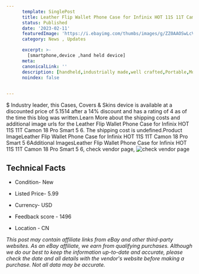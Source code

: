 ```yaml
---
      template: SinglePost
      title: Leather Flip Wallet Phone Case for Infinix HOT 11S 11T Camon 18 Pro Smart 5 6
      status: Published
      date: '2023-02-11'
      featuredImage: 'https://i.ebayimg.com/thumbs/images/g/ZZ0AAOSwLcVi1ngx/s-l225.jpg'
      category: News , Updates

      excerpt: >-
        [smartphone,device ,hand held device]
      meta:
      canonicalLink: ''
      description: [handheld,industrially made,well crafted,Portable,Mobile,Compact,Convenient,Lightweight,Maneuverable,Man-portable,Miniature,Carriable,Hand-held,Light,Holdable,Transportable,Mobile device,Pocket-sized,On-the-go,Wireless,Cordless,Compact size,Convenient size, smartphone,device ,hand held device]
      noindex: false

        
---
```

$
    Industry leader, this Cases, Covers & Skins device is available at a discounted price of 5.1514 after a 14% discount and has a rating of 4 as of the time this blog was written.Learn More about the shipping costs and additional image urls for the Leather Flip Wallet Phone Case for Infinix HOT 11S 11T Camon 18 Pro Smart 5 6. The shipping cost is undefined.Product ImageLeather Flip Wallet Phone Case for Infinix HOT 11S 11T Camon 18 Pro Smart 5 6Additional ImagesLeather Flip Wallet Phone Case for Infinix HOT 11S 11T Camon 18 Pro Smart 5 6, check vendor page, ![check vendor page](https://origin-galleryplus.ebayimg.com/ws/web/325347973279_2_0_1/225x225.jpg,https://origin-galleryplus.ebayimg.com/ws/web/325347973279_3_0_1/225x225.jpg,https://origin-galleryplus.ebayimg.com/ws/web/325347973279_4_0_1/225x225.jpg,https://origin-galleryplus.ebayimg.com/ws/web/325347973279_5_0_1/225x225.jpg,https://origin-galleryplus.ebayimg.com/ws/web/325347973279_6_0_1/225x225.jpg,https://origin-galleryplus.ebayimg.com/ws/web/325347973279_7_0_1/225x225.jpg,https://origin-galleryplus.ebayimg.com/ws/web/325347973279_8_0_1/225x225.jpg,https://origin-galleryplus.ebayimg.com/ws/web/325347973279_9_0_1/225x225.jpg,https://origin-galleryplus.ebayimg.com/ws/web/325347973279_10_0_1/225x225.jpg,https://origin-galleryplus.ebayimg.com/ws/web/325347973279_11_0_1/225x225.jpg,https://origin-galleryplus.ebayimg.com/ws/web/325347973279_12_0_1/225x225.jpg)
    
    

 ## Technical Facts 



     
      

 - Condition- New 


      

 - Listed Price- 5.99 


      

 - Currency- USD 


      

 - Feedback score - 1496 


      

 - Location - CN 


      
      

 *_This post may contain affiliate links from eBay and other third-party websites. As an eBay affiliate, we earn from qualifying purchases. Although we do our best to keep the information up-to-date and accurate, please check the date and all details with the vendor's website before making a purchase. Not all data may be accurate._*



    
    
    
    
    